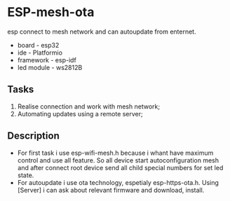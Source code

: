 # ESP-mesh-ota
esp connect to mesh network and can autoupdate from enternet.
* board - esp32
* ide - Platformio
* framework - esp-idf
* led module - ws2812B
## Tasks
1. Realise connection and work with mesh network;
2. Automating updates using a remote server;
## Description
* For first task i use esp-wifi-mesh.h because i whant have maximum control and use all feature. So all device start autoconfiguration mesh and after connect root device send all child special numbers for set led state.
* For autoupdate i use ota technology, espetialy esp-https-ota.h. Using [Server] i can ask about relevant firmware and download, install. 
